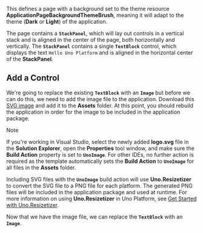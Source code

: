 This defines a page with a background set to the theme resource **ApplicationPageBackgroundThemeBrush**, meaning it will adapt to the theme (**Dark** or **Light**) of the application.

The page contains a **`StackPanel`**, which will lay out controls in a vertical stack and is aligned in the center of the page, both horizontally and vertically. The **`StackPanel`** contains a single **`TextBlock`** control, which displays the text `Hello Uno Platform` and is aligned in the horizontal center of the **StackPanel**.

## Add a Control

We're going to replace the existing **`TextBlock`** with an **`Image`** but before we can do this, we need to add the image file to the application. Download this [SVG image](../Assets/logo.svg) and add it to the **Assets** folder. At this point, you should rebuild the application in order for the image to be included in the application package.

> [!NOTE]
> If you're working in Visual Studio, select the newly added **logo.svg** file in the **Solution Explorer**, open the **Properties** tool window, and make sure the **Build Action** property is set to **`UnoImage`**. For other IDEs, no further action is required as the template automatically sets the **Build Action** to **`UnoImage`** for all files in the **Assets** folder.

Including SVG files with the **`UnoImage`** build action will use **Uno.Resizetizer** to convert the SVG file to a PNG file for each platform. The generated PNG files will be included in the application package and used at runtime. For more information on using **Uno.Resizetizer** in Uno Platform, see [Get Started with Uno.Resizetizer](xref:Uno.Resizetizer.GettingStarted).

Now that we have the image file, we can replace the **`TextBlock`** with an **`Image`**.

